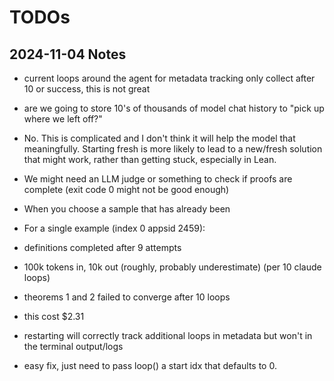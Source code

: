 # TODOs

## 2024-11-04 Notes
- current loops around the agent for metadata tracking only collect after 10 or success, this is not great
- are we going to store 10's of thousands of model chat history to "pick up where we left off?"
- No. This is complicated and I don't think it will help the model that meaningfully. Starting fresh is more likely
to lead to a new/fresh solution that might work, rather than getting stuck, especially in Lean.
- We might need an LLM judge or something to check if proofs are complete (exit code 0 might not be good enough)
- When you choose a sample that has already been 

- For a single example (index 0 appsid 2459):
- definitions completed after 9 attempts
- 100k tokens in, 10k out (roughly, probably underestimate) (per 10 claude loops)
- theorems 1 and 2 failed to converge after 10 loops
- this cost $2.31 

- restarting will correctly track additional loops in metadata but won't in the terminal output/logs
- easy fix, just need to pass loop() a start idx that defaults to 0.